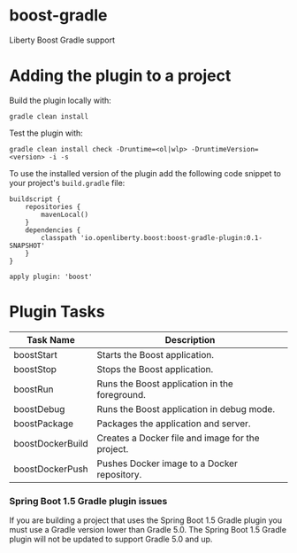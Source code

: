 # boost-gradle
Liberty Boost Gradle support

# Adding the plugin to a project

Build the plugin locally with:

```
gradle clean install
```

Test the plugin with:

```
gradle clean install check -Druntime=<ol|wlp> -DruntimeVersion=<version> -i -s
```

To use the installed version of the plugin add the following code snippet to your project's `build.gradle` file:

```
buildscript {
    repositories {
        mavenLocal()
    }
    dependencies {
        classpath 'io.openliberty.boost:boost-gradle-plugin:0.1-SNAPSHOT'
    }
}

apply plugin: 'boost'
```

# Plugin Tasks

| Task Name        | Description                                      |
|------------------|--------------------------------------------------|
| boostStart       | Starts the Boost application.                    |
| boostStop        | Stops the Boost application.                     |
| boostRun         | Runs the Boost application in the foreground.    |
| boostDebug       | Runs the Boost application in debug mode.        |
| boostPackage     | Packages the application and server.             |
| boostDockerBuild | Creates a Docker file and image for the project. |
| boostDockerPush  | Pushes Docker image to a Docker repository.      |

### Spring Boot 1.5 Gradle plugin issues

If you are building a project that uses the Spring Boot 1.5 Gradle plugin you must use a Gradle version lower than Gradle 5.0. The Spring Boot 1.5 Gradle plugin will not be updated to support Gradle 5.0 and up.